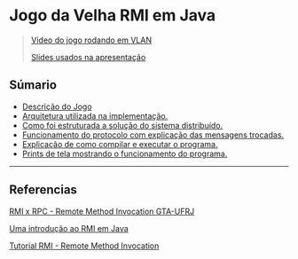 # Jogo da Velha RMI em Java

> [Video do jogo rodando em VLAN](https://www.youtube.com/watch?v=44jSePntDNY)
> 
> [Slides usados na apresentação](https://www.canva.com/design/DAFwPjMzgMo/81dkLto5MzdHYt9T49fPvw/edit?utm_content=DAFwPjMzgMo&utm_campaign=designshare&utm_medium=link2&utm_source=sharebutton)

## Súmario

- [Descrição do Jogo](./descricao_jogo.md)
- [Arquitetura utilizada na implementação.](./arquiterura_utilizada_na_implemetacao.md)
- [Como foi estruturada a solução do sistema distribuído.](./como_foi_estruturada_a_solucao_do_sistema_distribuido.md)
- [Funcionamento do protocolo com explicação das mensagens trocadas.](./funcionamento_do_protocolo_com_explicacao_das_mensagens_trocadas.md)
- [Explicação de como compilar e executar o programa.](./explicacao_de_como_compilar_e_executar_o_programa.md)
- [Prints de tela mostrando o funcionamento do programa.](./prints_de_tela_mostrando_o_funcionamento_do_programa.md)

---

## Referencias

[RMI x RPC - Remote Method Invocation GTA-UFRJ](https://www.gta.ufrj.br/ensino/eel879/trabalhos_vf_2017_2/rmi/rmi_x_rpc.html)

[Uma introdução ao RMI em Java](https://www.devmedia.com.br/uma-introducao-ao-rmi-em-java/28681)

[Tutorial RMI - Remote Method Invocation](https://www.devmedia.com.br/tutorial-rmi-remote-method-invocation/6442)
